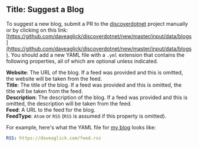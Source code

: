Title: Suggest a Blog
---
To suggest a new blog, submit a PR to the [discoverdotnet](https://github.com/daveaglick/discoverdotnet) project manually or by clicking on this link: [https://github.com/daveaglick/discoverdotnet/new/master/input/data/blogs](https://github.com/daveaglick/discoverdotnet/new/master/input/data/blogs). You should add a new YAML file with a `.yml` extension that contains the following properties, all of which are optional unless indicated.

**Website**: The URL of the blog. If a feed was provided and this is omitted, the website will be taken from the feed.  
**Title**: The title of the blog. If a feed was provided and this is omitted, the title will be taken from the feed.  
**Description**: The description of the blog. If a feed was provided and this is omitted, the description will be taken from the feed.  
**Feed**: A URL to the feed for the blog.  
**FeedType**: `Atom` or `RSS` (`RSS` is assumed if this property is omitted).

For example, here's what the YAML file for [my blog](https://daveaglick.com) looks like:

```yaml
RSS: https://daveaglick.com/feed.rss
```